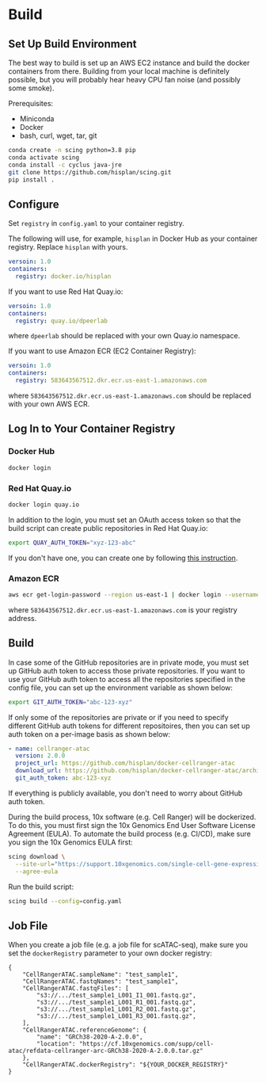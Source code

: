 # Build

## Set Up Build Environment

The best way to build is set up an AWS EC2 instance and build the docker containers from there. Building from your local machine is definitely possible, but you will probably hear heavy CPU fan noise (and possibly some smoke).

Prerequisites:

- Miniconda
- Docker
- bash, curl, wget, tar, git

```bash
conda create -n scing python=3.8 pip
conda activate scing
conda install -c cyclus java-jre
git clone https://github.com/hisplan/scing.git
pip install .
```

## Configure

Set `registry` in `config.yaml` to your container registry.

The following will use, for example, `hisplan` in Docker Hub as your container registry. Replace `hisplan` with yours.

```yaml
versoin: 1.0
containers:
  registry: docker.io/hisplan
```

If you want to use Red Hat Quay.io:

```yaml
versoin: 1.0
containers:
  registry: quay.io/dpeerlab
```

where `dpeerlab` should be replaced with your own Quay.io namespace.

If you want to use Amazon ECR (EC2 Container Registry):

```yaml
versoin: 1.0
containers:
  registry: 583643567512.dkr.ecr.us-east-1.amazonaws.com
```

where `583643567512.dkr.ecr.us-east-1.amazonaws.com` should be replaced with your own AWS ECR.

## Log In to Your Container Registry

### Docker Hub

```bash
docker login
```

### Red Hat Quay.io

```bash
docker login quay.io
```

In addition to the login, you must set an OAuth access token so that the build script can create public repositories in Red Hat Quay.io:

```bash
export QUAY_AUTH_TOKEN="xyz-123-abc"
```

If you don't have one, you can create one by following [this instruction](https://access.redhat.com/documentation/en-us/red_hat_quay/3/html/red_hat_quay_api_guide/using_the_red_hat_quay_api#create_oauth_access_token).

### Amazon ECR

```bash
aws ecr get-login-password --region us-east-1 | docker login --username AWS --password-stdin 583643567512.dkr.ecr.us-east-1.amazonaws.com
```

where `583643567512.dkr.ecr.us-east-1.amazonaws.com` is your registry address.

## Build

In case some of the GitHub repositories are in private mode, you must set up GitHub auth token to access those private repositories. If you want to use your GitHub auth token to access all the repositories specified in the config file, you can set up the environment variable as shown below:

```bash
export GIT_AUTH_TOKEN="abc-123-xyz"
```

If only some of the repositories are private or if you need to specify different GitHub auth tokens for different repositoires, then you can set up auth token on a per-image basis as shown below:

```yaml
- name: cellranger-atac
  version: 2.0.0
  project_url: https://github.com/hisplan/docker-cellranger-atac
  download_url: https://github.com/hisplan/docker-cellranger-atac/archive/refs/tags/v2.0.0.tar.gz
  git_auth_token: abc-123-xyz
```

If everything is publicly available, you don't need to worry about GitHub auth token.

During the build process, 10x software (e.g. Cell Ranger) will be dockerized. To do this, you must first sign the 10x Genomics End User Software License Agreement (EULA). To automate the build process (e.g. CI/CD), make sure you sign the 10x Genomics EULA first:

```bash
scing download \
  --site-url="https://support.10xgenomics.com/single-cell-gene-expression/software/downloads/6.0/" \
  --agree-eula
```

Run the build script:

```bash
scing build --config=config.yaml
```

## Job File

When you create a job file (e.g. a job file for scATAC-seq), make sure you set the `dockerRegistry` parameter to your own docker registry:

```
{
    "CellRangerATAC.sampleName": "test_sample1",
    "CellRangerATAC.fastqNames": "test_sample1",
    "CellRangerATAC.fastqFiles": [
        "s3://.../test_sample1_L001_I1_001.fastq.gz",
        "s3://.../test_sample1_L001_R1_001.fastq.gz",
        "s3://.../test_sample1_L001_R2_001.fastq.gz",
        "s3://.../test_sample1_L001_R3_001.fastq.gz",
    ],
    "CellRangerATAC.referenceGenome": {
        "name": "GRCh38-2020-A-2.0.0",
        "location": "https://cf.10xgenomics.com/supp/cell-atac/refdata-cellranger-arc-GRCh38-2020-A-2.0.0.tar.gz"
    },
    "CellRangerATAC.dockerRegistry": "${YOUR_DOCKER_REGISTRY}"
}
```
